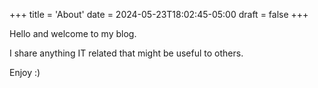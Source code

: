 +++
title = 'About'
date = 2024-05-23T18:02:45-05:00
draft = false
+++

Hello and welcome to my blog.

I share anything IT related that might be useful to others.

Enjoy :)
